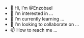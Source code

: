 - 👋 Hi, I’m @Enzobael
- 👀 I’m interested in ...
- 🌱 I’m currently learning ...
- 💞️ I’m looking to collaborate on ...
- 📫 How to reach me ...

<!---
Enzobael/Enzobael is a ✨ special ✨ repository because its `README.md` (this file) appears on your GitHub profile.
You can click the Preview link to take a look at your changes.
--->

